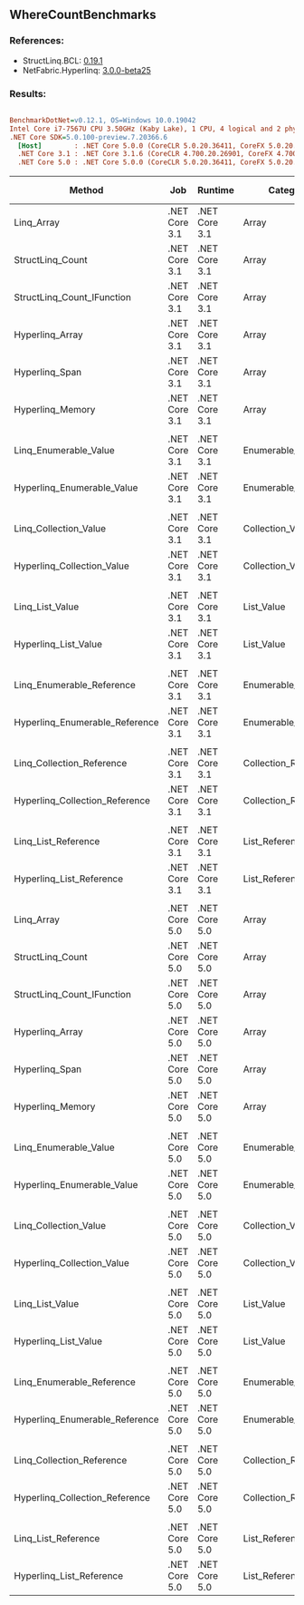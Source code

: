 ﻿## WhereCountBenchmarks

### References:
- StructLinq.BCL: [0.19.1](https://www.nuget.org/packages/StructLinq.BCL/0.19.1)
- NetFabric.Hyperlinq: [3.0.0-beta25](https://www.nuget.org/packages/NetFabric.Hyperlinq/3.0.0-beta25)

### Results:
``` ini

BenchmarkDotNet=v0.12.1, OS=Windows 10.0.19042
Intel Core i7-7567U CPU 3.50GHz (Kaby Lake), 1 CPU, 4 logical and 2 physical cores
.NET Core SDK=5.0.100-preview.7.20366.6
  [Host]        : .NET Core 5.0.0 (CoreCLR 5.0.20.36411, CoreFX 5.0.20.36411), X64 RyuJIT
  .NET Core 3.1 : .NET Core 3.1.6 (CoreCLR 4.700.20.26901, CoreFX 4.700.20.31603), X64 RyuJIT
  .NET Core 5.0 : .NET Core 5.0.0 (CoreCLR 5.0.20.36411, CoreFX 5.0.20.36411), X64 RyuJIT


```
|                         Method |           Job |       Runtime |           Categories | Count |     Mean |    Error |   StdDev | Ratio | RatioSD |  Gen 0 | Gen 1 | Gen 2 | Allocated |
|------------------------------- |-------------- |-------------- |--------------------- |------ |---------:|---------:|---------:|------:|--------:|-------:|------:|------:|----------:|
|                     Linq_Array | .NET Core 3.1 | .NET Core 3.1 |                Array |   100 | 590.1 ns |  2.23 ns |  1.86 ns |  1.00 |    0.00 | 0.0153 |     - |     - |      32 B |
|               StructLinq_Count | .NET Core 3.1 | .NET Core 3.1 |                Array |   100 | 344.2 ns |  1.52 ns |  1.42 ns |  0.58 |    0.00 |      - |     - |     - |         - |
|     StructLinq_Count_IFunction | .NET Core 3.1 | .NET Core 3.1 |                Array |   100 | 199.1 ns |  0.75 ns |  0.71 ns |  0.34 |    0.00 |      - |     - |     - |         - |
|                Hyperlinq_Array | .NET Core 3.1 | .NET Core 3.1 |                Array |   100 | 179.7 ns |  1.10 ns |  0.92 ns |  0.30 |    0.00 |      - |     - |     - |         - |
|                 Hyperlinq_Span | .NET Core 3.1 | .NET Core 3.1 |                Array |   100 | 231.5 ns |  1.94 ns |  1.82 ns |  0.39 |    0.00 |      - |     - |     - |         - |
|               Hyperlinq_Memory | .NET Core 3.1 | .NET Core 3.1 |                Array |   100 | 205.8 ns |  0.71 ns |  0.63 ns |  0.35 |    0.00 |      - |     - |     - |         - |
|                                |               |               |                      |       |          |          |          |       |         |        |       |       |           |
|          Linq_Enumerable_Value | .NET Core 3.1 | .NET Core 3.1 |     Enumerable_Value |   100 | 860.4 ns |  3.79 ns |  2.96 ns |  1.00 |    0.00 | 0.0114 |     - |     - |      24 B |
|     Hyperlinq_Enumerable_Value | .NET Core 3.1 | .NET Core 3.1 |     Enumerable_Value |   100 | 219.1 ns |  1.81 ns |  1.61 ns |  0.25 |    0.00 |      - |     - |     - |         - |
|                                |               |               |                      |       |          |          |          |       |         |        |       |       |           |
|          Linq_Collection_Value | .NET Core 3.1 | .NET Core 3.1 |     Collection_Value |   100 | 843.2 ns |  5.54 ns |  5.18 ns |  1.00 |    0.00 | 0.0114 |     - |     - |      24 B |
|     Hyperlinq_Collection_Value | .NET Core 3.1 | .NET Core 3.1 |     Collection_Value |   100 | 220.0 ns |  1.28 ns |  1.19 ns |  0.26 |    0.00 |      - |     - |     - |         - |
|                                |               |               |                      |       |          |          |          |       |         |        |       |       |           |
|                Linq_List_Value | .NET Core 3.1 | .NET Core 3.1 |           List_Value |   100 | 843.8 ns |  2.16 ns |  2.02 ns |  1.00 |    0.00 | 0.0114 |     - |     - |      24 B |
|           Hyperlinq_List_Value | .NET Core 3.1 | .NET Core 3.1 |           List_Value |   100 | 410.9 ns |  1.45 ns |  1.29 ns |  0.49 |    0.00 |      - |     - |     - |         - |
|                                |               |               |                      |       |          |          |          |       |         |        |       |       |           |
|      Linq_Enumerable_Reference | .NET Core 3.1 | .NET Core 3.1 | Enumerable_Reference |   100 | 620.4 ns |  2.24 ns |  2.10 ns |  1.00 |    0.00 | 0.0191 |     - |     - |      40 B |
| Hyperlinq_Enumerable_Reference | .NET Core 3.1 | .NET Core 3.1 | Enumerable_Reference |   100 | 587.9 ns |  2.55 ns |  1.99 ns |  0.95 |    0.00 | 0.0191 |     - |     - |      40 B |
|                                |               |               |                      |       |          |          |          |       |         |        |       |       |           |
|      Linq_Collection_Reference | .NET Core 3.1 | .NET Core 3.1 | Collection_Reference |   100 | 562.9 ns |  4.09 ns |  3.83 ns |  1.00 |    0.00 | 0.0114 |     - |     - |      24 B |
| Hyperlinq_Collection_Reference | .NET Core 3.1 | .NET Core 3.1 | Collection_Reference |   100 | 646.5 ns | 12.51 ns | 15.37 ns |  1.15 |    0.03 | 0.0114 |     - |     - |      24 B |
|                                |               |               |                      |       |          |          |          |       |         |        |       |       |           |
|            Linq_List_Reference | .NET Core 3.1 | .NET Core 3.1 |       List_Reference |   100 | 601.4 ns |  3.06 ns |  2.86 ns |  1.00 |    0.00 | 0.0114 |     - |     - |      24 B |
|       Hyperlinq_List_Reference | .NET Core 3.1 | .NET Core 3.1 |       List_Reference |   100 | 444.5 ns |  8.81 ns | 10.82 ns |  0.74 |    0.02 |      - |     - |     - |         - |
|                                |               |               |                      |       |          |          |          |       |         |        |       |       |           |
|                     Linq_Array | .NET Core 5.0 | .NET Core 5.0 |                Array |   100 | 640.4 ns | 11.43 ns | 20.01 ns |  1.00 |    0.00 | 0.0153 |     - |     - |      32 B |
|               StructLinq_Count | .NET Core 5.0 | .NET Core 5.0 |                Array |   100 | 365.1 ns |  3.07 ns |  2.88 ns |  0.56 |    0.02 |      - |     - |     - |         - |
|     StructLinq_Count_IFunction | .NET Core 5.0 | .NET Core 5.0 |                Array |   100 | 164.9 ns |  0.60 ns |  0.54 ns |  0.25 |    0.01 |      - |     - |     - |         - |
|                Hyperlinq_Array | .NET Core 5.0 | .NET Core 5.0 |                Array |   100 | 198.6 ns |  0.48 ns |  0.40 ns |  0.30 |    0.01 |      - |     - |     - |         - |
|                 Hyperlinq_Span | .NET Core 5.0 | .NET Core 5.0 |                Array |   100 | 224.5 ns |  1.11 ns |  0.93 ns |  0.34 |    0.02 |      - |     - |     - |         - |
|               Hyperlinq_Memory | .NET Core 5.0 | .NET Core 5.0 |                Array |   100 | 197.3 ns |  1.27 ns |  1.12 ns |  0.30 |    0.01 |      - |     - |     - |         - |
|                                |               |               |                      |       |          |          |          |       |         |        |       |       |           |
|          Linq_Enumerable_Value | .NET Core 5.0 | .NET Core 5.0 |     Enumerable_Value |   100 | 870.0 ns |  6.26 ns |  5.55 ns |  1.00 |    0.00 | 0.0114 |     - |     - |      24 B |
|     Hyperlinq_Enumerable_Value | .NET Core 5.0 | .NET Core 5.0 |     Enumerable_Value |   100 | 241.3 ns |  1.90 ns |  1.78 ns |  0.28 |    0.00 |      - |     - |     - |         - |
|                                |               |               |                      |       |          |          |          |       |         |        |       |       |           |
|          Linq_Collection_Value | .NET Core 5.0 | .NET Core 5.0 |     Collection_Value |   100 | 832.7 ns |  2.68 ns |  2.24 ns |  1.00 |    0.00 | 0.0114 |     - |     - |      24 B |
|     Hyperlinq_Collection_Value | .NET Core 5.0 | .NET Core 5.0 |     Collection_Value |   100 | 210.7 ns |  1.91 ns |  1.69 ns |  0.25 |    0.00 |      - |     - |     - |         - |
|                                |               |               |                      |       |          |          |          |       |         |        |       |       |           |
|                Linq_List_Value | .NET Core 5.0 | .NET Core 5.0 |           List_Value |   100 | 813.7 ns |  2.84 ns |  2.66 ns |  1.00 |    0.00 | 0.0114 |     - |     - |      24 B |
|           Hyperlinq_List_Value | .NET Core 5.0 | .NET Core 5.0 |           List_Value |   100 | 430.9 ns |  2.35 ns |  1.96 ns |  0.53 |    0.00 |      - |     - |     - |         - |
|                                |               |               |                      |       |          |          |          |       |         |        |       |       |           |
|      Linq_Enumerable_Reference | .NET Core 5.0 | .NET Core 5.0 | Enumerable_Reference |   100 | 663.5 ns |  2.78 ns |  2.60 ns |  1.00 |    0.00 | 0.0191 |     - |     - |      40 B |
| Hyperlinq_Enumerable_Reference | .NET Core 5.0 | .NET Core 5.0 | Enumerable_Reference |   100 | 611.1 ns |  4.20 ns |  3.72 ns |  0.92 |    0.01 | 0.0191 |     - |     - |      40 B |
|                                |               |               |                      |       |          |          |          |       |         |        |       |       |           |
|      Linq_Collection_Reference | .NET Core 5.0 | .NET Core 5.0 | Collection_Reference |   100 | 596.9 ns |  2.17 ns |  1.92 ns |  1.00 |    0.00 | 0.0114 |     - |     - |      24 B |
| Hyperlinq_Collection_Reference | .NET Core 5.0 | .NET Core 5.0 | Collection_Reference |   100 | 577.3 ns |  3.01 ns |  2.81 ns |  0.97 |    0.01 | 0.0114 |     - |     - |      24 B |
|                                |               |               |                      |       |          |          |          |       |         |        |       |       |           |
|            Linq_List_Reference | .NET Core 5.0 | .NET Core 5.0 |       List_Reference |   100 | 546.6 ns |  3.88 ns |  3.44 ns |  1.00 |    0.00 | 0.0114 |     - |     - |      24 B |
|       Hyperlinq_List_Reference | .NET Core 5.0 | .NET Core 5.0 |       List_Reference |   100 | 432.7 ns |  1.15 ns |  1.07 ns |  0.79 |    0.01 |      - |     - |     - |         - |
